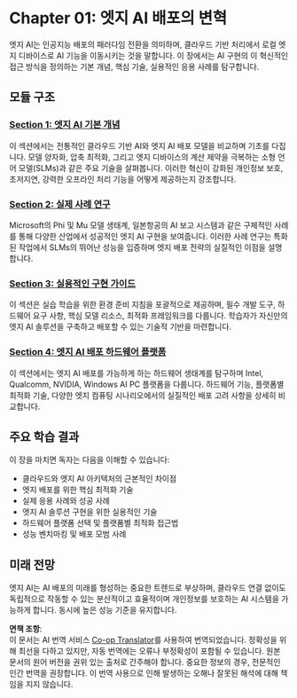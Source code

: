 <!--
CO_OP_TRANSLATOR_METADATA:
{
  "original_hash": "ddfe62b8e130979b7034bc6fbb7d510c",
  "translation_date": "2025-07-22T03:00:34+00:00",
  "source_file": "Module01/README.md",
  "language_code": "ko"
}
-->
# Chapter 01: 엣지 AI 배포의 변혁

엣지 AI는 인공지능 배포의 패러다임 전환을 의미하며, 클라우드 기반 처리에서 로컬 엣지 디바이스로 AI 기능을 이동시키는 것을 말합니다. 이 장에서는 AI 구현의 이 혁신적인 접근 방식을 정의하는 기본 개념, 핵심 기술, 실용적인 응용 사례를 탐구합니다.

## 모듈 구조

### [Section 1: 엣지 AI 기본 개념](./01.EdgeAIFundamentals.md)
이 섹션에서는 전통적인 클라우드 기반 AI와 엣지 AI 배포 모델을 비교하며 기초를 다집니다. 모델 양자화, 압축 최적화, 그리고 엣지 디바이스의 계산 제약을 극복하는 소형 언어 모델(SLMs)과 같은 주요 기술을 살펴봅니다. 이러한 혁신이 강화된 개인정보 보호, 초저지연, 강력한 오프라인 처리 기능을 어떻게 제공하는지 강조합니다.

### [Section 2: 실제 사례 연구](./02.RealWorldCaseStudies.md)
Microsoft의 Phi 및 Mu 모델 생태계, 일본항공의 AI 보고 시스템과 같은 구체적인 사례를 통해 다양한 산업에서 성공적인 엣지 AI 구현을 보여줍니다. 이러한 사례 연구는 특화된 작업에서 SLMs의 뛰어난 성능을 입증하며 엣지 배포 전략의 실질적인 이점을 설명합니다.

### [Section 3: 실용적인 구현 가이드](./03.PracticalImplementationGuide.md)
이 섹션은 실습 학습을 위한 환경 준비 지침을 포괄적으로 제공하며, 필수 개발 도구, 하드웨어 요구 사항, 핵심 모델 리소스, 최적화 프레임워크를 다룹니다. 학습자가 자신만의 엣지 AI 솔루션을 구축하고 배포할 수 있는 기술적 기반을 마련합니다.

### [Section 4: 엣지 AI 배포 하드웨어 플랫폼](./04.EdgeDeployment.md)
이 섹션에서는 엣지 AI 배포를 가능하게 하는 하드웨어 생태계를 탐구하며 Intel, Qualcomm, NVIDIA, Windows AI PC 플랫폼을 다룹니다. 하드웨어 기능, 플랫폼별 최적화 기술, 다양한 엣지 컴퓨팅 시나리오에서의 실질적인 배포 고려 사항을 상세히 비교합니다.

## 주요 학습 결과

이 장을 마치면 독자는 다음을 이해할 수 있습니다:
- 클라우드와 엣지 AI 아키텍처의 근본적인 차이점
- 엣지 배포를 위한 핵심 최적화 기술
- 실제 응용 사례와 성공 사례
- 엣지 AI 솔루션 구현을 위한 실용적인 기술
- 하드웨어 플랫폼 선택 및 플랫폼별 최적화 접근법
- 성능 벤치마킹 및 배포 모범 사례

## 미래 전망

엣지 AI는 AI 배포의 미래를 형성하는 중요한 트렌드로 부상하며, 클라우드 연결 없이도 독립적으로 작동할 수 있는 분산적이고 효율적이며 개인정보를 보호하는 AI 시스템을 가능하게 합니다. 동시에 높은 성능 기준을 유지합니다.

**면책 조항**:  
이 문서는 AI 번역 서비스 [Co-op Translator](https://github.com/Azure/co-op-translator)를 사용하여 번역되었습니다. 정확성을 위해 최선을 다하고 있지만, 자동 번역에는 오류나 부정확성이 포함될 수 있습니다. 원본 문서의 원어 버전을 권위 있는 출처로 간주해야 합니다. 중요한 정보의 경우, 전문적인 인간 번역을 권장합니다. 이 번역 사용으로 인해 발생하는 오해나 잘못된 해석에 대해 책임을 지지 않습니다.